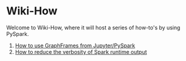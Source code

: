# Wiki-How

Welcome to Wiki-How, where it will host a series of how-to's by using PySpark.

1. [How to use GraphFrames from Jupyter/PySpark](./using-graphframes-with-jupyter.md)
2. [How to reduce the verbosity of Spark runtime output](./reduce-the-verbosity-of-spark-runtime-output.md)